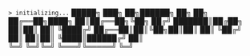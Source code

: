 `> initializing...`
█████╗ ███╗   ██╗██████╗ ██╗   ██╗
██╔══██╗████╗  ██║██╔══██╗╚██╗ ██╔╝
███████║██╔██╗ ██║██║  ██║ ╚████╔╝ 
██╔══██║██║╚██╗██║██║  ██║  ╚██╔╝  
██║  ██║██║ ╚████║██████╔╝   ██║   
╚═╝  ╚═╝╚═╝  ╚═══╝╚═════╝    ╚═╝   
